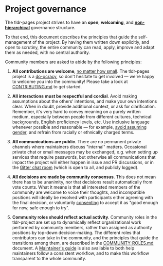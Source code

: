 # Project governance

The tldr-pages project strives to have an **open**, **welcoming**,
and [**non-hierarchical**](https://en.wikipedia.org/wiki/Flat_organization)
governance structure.

To that end, this document describes the principles
that guide the self-management of the project.
By having them written down explicitly, and open to scrutiny,
the entire community can read, apply, improve and adapt them as needed,
with no central authority.

Community members are asked to abide by the following principles:

1. **All contributions are welcome**,
   [no matter how small](https://github.com/kentcdodds/all-contributors).
   The tldr-pages project is a
   [do-ocracy](https://communitywiki.org/wiki/DoOcracy),
   so don't hesitate to get involved
   — we're happy to welcome you into the community!
   Please take a look at [CONTRIBUTING.md](CONTRIBUTING.md) to get started.

2. **All interactions must be respectful and cordial**.
   Avoid making assumptions about the others' intentions,
   and make your own intentions clear.
   When in doubt, provide additional context, or ask for clarification.
   Remember, it's very hard to convey meaning on a purely written medium,
   especially between people from different cultures, technical backgrounds,
   English proficiency levels, etc.
   Use inclusive language whenever possible and reasonable — for example,
   [avoid assuming gender](https://en.wikipedia.org/wiki/Singular_they), and
   refrain from racially or ethnically charged terms.

3. **All communications are public**.
   There are no permanent private channels
   where maintainers discuss "internal" matters.
   Occasional private chat or email messages may be exchanged,
   e.g. when setting up services that require passwords,
   but otherwise all communications that impact the project
   will either happen in issue and PR discussions,
   or in the [Gitter chat room](https://gitter.im/tldr-pages/tldr)
   (which is open to all, and publicly logged).

4. **All decisions are made by community consensus**.
   This does not mean there has to be unanimity,
   nor that decisions result automatically from vote counts.
   What it means is that
   all interested members of the community are welcome to voice their thoughts,
    and incompatible positions will ideally be resolved
   with participants either agreeing with the final decision, or voluntarily
   [consenting](https://en.wikipedia.org/wiki/Sociocracy#Consent_vs._consensus)
   to accept it as "good enough for now, safe enough to try".

5. **Community roles should reflect actual activity**.
   Community roles in the tldr-project are set up
   to dynamically reflect organizational work performed by community members,
   rather than assigned as authority positions by top-down decision-making.
   The different roles that contributors can take in the community,
   and the principles that guide the transitions among them,
   are described in the [COMMUNITY-ROLES.md](COMMUNITY-ROLES.md) document.
   A [Maintainer's guide](contributing-guides/maintainers-guide.md) is also available
   to both help maintainers follow a consistent workflow,
   and to make this workflow transparent to the whole community.
